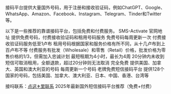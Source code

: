 接码平台提供大量国外号码，用于注册和接收验证码，例如ChatGPT、Google、WhatsApp、Amazon、Facebook、Instagram、Telegram、Tinder和Twitter等。



以下是一些推荐的靠谱接码平台，包括免费和付费服务。 
SMS-Activate 官网地址
提供免费号码，付费接收验证码和租用号码服务
免费号码每周更新一次
付费接收验证码服务低至1卢布
租用号码根据国家和服务价格有所不同，从十几卢布到上百卢布不等
付费服务有批发（Wholesale）和零售（Retail）价格，批发价格为零售价格的1/3，但需加入忠诚计划
最短租期为4小时，最长为4周
20分钟内未收到短信可取消租用，全额退款，超过20分钟则无法取消
完全免费
提供美国、加拿大、英国和澳大利亚的号码
每周更新一个号码
老牌免费短信接码平台
提供128个国家的号码，包括美国、加拿大、澳大利亚、日本、中国、香港、台湾等

接吗联系：[点这✈里联系](https://t.me/fb_hao_wgpsec_mashang9999)
2025年最新国外短信接码平台推荐（免费+付费）
